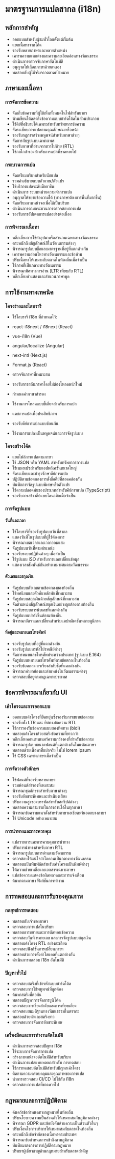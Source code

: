 # มาตรฐานการแปลสากล (i18n) 

## หลักการสำคัญ 

- ออกแบบสำหรับผู้ชมทั่วโลกตั้งแต่เริ่มต้น 
- แยกเนื้อหาจากโค้ด 
- รองรับหลายภาษาและหลายตำแหน่ง 
- เคารพความแตกต่างและความละเอียดอ่อนทางวัฒนธรรม 
- ดำเนินการตรวจจับภาษาอัตโนมัติ 
- อนุญาตให้เลือกภาษาด้วยตนเอง 
- ทดสอบกับผู้ใช้จริงจากตลาดเป้าหมาย 

## ภาษาและเนื้อหา 

### การจัดการข้อความ 

- จัดเก็บข้อความที่ผู้ใช้เห็นทั้งหมดในไฟล์ทรัพยากร 
- ห้ามเขียนโค้ดสตริงข้อความแบบฮาร์ดโค้ดในส่วนประกอบ 
- ใช้คีย์ที่อธิบายได้เฉพาะสำหรับทรัพยากรข้อความ 
- จัดระเบียบการแปลตามคุณลักษณะหรือหน้า 
- รองรับกฎการสร้างพหูพจน์สำหรับภาษาต่างๆ 
- จัดการกับรูปแบบเฉพาะเพศ 
- รองรับภาษาที่อ่านจากขวาไปซ้าย (RTL) 
- ใช้กลไกสำรองสำหรับการแปลที่ขาดหายไป 

### กระบวนการแปล 

- จัดเตรียมบริบทสำหรับนักแปล 
- รวมคำอธิบายแบบตัวแทน/ตัวแปร 
- ใช้บริการแปลระดับมืออาชีพ 
- ดำเนินการ ระบบหน่วยความจำการแปล
- อนุญาตให้ขยายข้อความได้ (บางภาษาต้องการพื้นที่มากขึ้น)
- จัดเตรียมภาพหน้าจอเพื่อใช้เป็นบริบท
- ดำเนินการตามกระบวนการตรวจสอบการแปล
- รองรับการอัปเดตการแปลอย่างต่อเนื่อง

### การพิจารณาเนื้อหา

- หลีกเลี่ยงการใช้คำอุปมาหรือสำนวนเฉพาะทางวัฒนธรรม
- ตระหนักถึงสัญลักษณ์สีในวัฒนธรรมต่างๆ
- พิจารณารูปแบบชื่อและมาตรฐานที่อยู่ที่แตกต่างกัน
- เคารพความอ่อนไหวทางวัฒนธรรมและข้อห้าม
- ปรับเนื้อหาให้เหมาะกับตลาดในท้องถิ่นเมื่อจำเป็น
- ใช้ภาพที่เป็นกลางทางวัฒนธรรม
- พิจารณาทิศทางการอ่าน (LTR เทียบกับ RTL)
- หลีกเลี่ยงคำแสลงและสำนวนภาษาพูด

## การใช้งานทางเทคนิค

### โครงร่างและไลบรารี

- ใช้ไลบรารี i18n ที่กำหนดไว้:

- react-i18next / i18next (React)
- vue-i18n (Vue)

- angular/localize (Angular)

- next-intl (Next.js) 
- Format.js (React) 
- ตรวจจับภาษาที่เหมาะสม 
- รองรับการสลับภาษาโดยไม่ต้องโหลดหน้าใหม่ 
- กำหนดค่าภาษาสำรอง 
- ใช้งานการโหลดแบบขี้เกียจสำหรับการแปล 
- แคชการแปลเพื่อประสิทธิภาพ 
- รองรับคีย์การแปลแบบซ้อนกัน 
- ใช้งานการแปลงเป็นพหูพจน์และการจัดรูปแบบ 

### โครงสร้างโค้ด 

- แยกไฟล์การแปลตามภาษา 
- ใช้ JSON หรือ YAML สำหรับทรัพยากรการแปล 
- ใช้เนมสเปซสำหรับแอปพลิเคชันขนาดใหญ่ 
- จัดระเบียบและบำรุงรักษาคีย์การแปล 
- ปฏิบัติตามข้อตกลงการตั้งชื่อคีย์ที่สอดคล้องกัน 
- บันทึกการจัดรูปแบบพิเศษหรือตัวแปร 
- ใช้ความปลอดภัยของประเภทสำหรับคีย์การแปล (TypeScript) 
- รองรับการสร้างคีย์แบบไดนามิกเมื่อจำเป็น 

### การจัดรูปแบบ 

#### วันที่และเวลา 

- ใช้ไลบรารีที่รองรับรูปแบบวันที่สากล 
- แสดงวันที่ในรูปแบบที่ผู้ใช้ต้องการ 
- พิจารณาเขตเวลาและเวลาออมแสง 
- จัดรูปแบบวันที่ตามตำแหน่ง
- รองรับระบบปฏิทินต่างๆ เมื่อจำเป็น
- ใช้รูปแบบ ISO สำหรับการแลกเปลี่ยนข้อมูล
- แสดงเวลาสัมพันธ์กันอย่างเหมาะสมตามวัฒนธรรม

#### ตัวเลขและสกุลเงิน

- จัดรูปแบบตัวเลขตามข้อตกลงของท้องถิ่น
- ใช้ทศนิยมและตัวคั่นหลักพันที่เหมาะสม
- จัดรูปแบบสกุลเงินด้วยสัญลักษณ์ที่เหมาะสม
- จัดตำแหน่งสัญลักษณ์สกุลเงินอย่างถูกต้องตามท้องถิ่น
- รองรับระบบการนับเลขที่แตกต่างกัน
- จัดรูปแบบเปอร์เซ็นต์ตามท้องถิ่น
- พิจารณาอัตราแลกเปลี่ยนสำหรับแอปพลิเคชันหลายภูมิภาค

#### ที่อยู่และหมายเลขโทรศัพท์

- รองรับรูปแบบที่อยู่ที่แตกต่างกัน
- รองรับรูปแบบรหัสไปรษณีย์ต่างๆ
- จัดการหมายเลขโทรศัพท์ระหว่างประเทศ (รูปแบบ E.164)
- จัดรูปแบบหมายเลขโทรศัพท์ตามข้อตกลงในท้องถิ่น
- รองรับข้อตกลงการเรียงลำดับชื่อที่แตกต่างกัน
- พิจารณาคำยกย่องและตำแหน่งในวัฒนธรรมต่างๆ
- ตรวจสอบที่อยู่ตามกฎเฉพาะประเทศ

## ข้อควรพิจารณาเกี่ยวกับ UI

### เค้าโครงและการออกแบบ

- ออกแบบเค้าโครงที่ยืดหยุ่นซึ่งรองรับการขยายข้อความ
- รองรับทั้ง LTR และ ทิศทางข้อความ RTL
- ใช้การรองรับข้อความแบบสองทิศทาง (bidi)
- ทดสอบเค้าโครงด้วยสตริงข้อความที่ยาวกว่า
- หลีกเลี่ยงคอนเทนเนอร์ความกว้างคงที่สำหรับข้อความ
- พิจารณารูปแบบขนาดฟอนต์ที่แตกต่างกันในแต่ละภาษา
- ทดสอบด้วยเนื้อหาที่แปลจริง ไม่ใช่ lorem ipsum
- ใช้ CSS เฉพาะภาษาเมื่อจำเป็น

### การจัดวางตัวอักษร

- ใช้ฟอนต์ที่รองรับหลายภาษา
- รวมฟอนต์สำรองที่เหมาะสม
- พิจารณาชุดอักขระสำหรับภาษาต่างๆ
- รองรับอักขระพิเศษและสำเนียงเสียง
- ปรับความสูงของบรรทัดสำหรับสคริปต์ต่างๆ
- ทดสอบความสามารถในการอ่านได้ในทุกภาษา
- พิจารณาข้อความแนวตั้งสำหรับภาษาเอเชียตะวันออกบางภาษา
- ใช้ Unicode อย่างเหมาะสม

### การนำทางและการควบคุม

- แปลรายการและการควบคุมการนำทาง
- ปรับการนำทางสำหรับภาษา RTL
- พิจารณารูปแบบการอ่านตามวัฒนธรรม
- ตรวจสอบให้แน่ใจว่าไอคอนเป็นกลางทางวัฒนธรรม
- ทดสอบแป้นพิมพ์ลัดสำหรับเค้าโครงแป้นพิมพ์ต่างๆ
- ให้ความช่วยเหลือและเอกสารเฉพาะภาษา
- แปลข้อความแสดงข้อผิดพลาดและการแจ้งเตือน
- ค้นหาตามภาษา ฟังก์ชันการทำงาน 

## การทดสอบและการรับรองคุณภาพ 

### กลยุทธ์การทดสอบ 

- ทดสอบกับเจ้าของภาษา 
- ตรวจสอบการแปลในบริบท 
- ทดสอบการขยายและการตัดทอนข้อความ 
- ตรวจสอบวันที่ หมายเลข และการจัดรูปแบบสกุลเงิน 
- ทดสอบเค้าโครง RTL อย่างละเอียด 
- ตรวจสอบฟังก์ชันการเปลี่ยนภาษา 
- ทดสอบด้วยการตั้งค่าโลแคลที่แตกต่างกัน 
- ดำเนินการทดสอบ i18n อัตโนมัติ 

### ปัญหาทั่วไป 

- ตรวจสอบสตริงที่เข้ารหัสแบบฮาร์ดโค้ด 
- ตรวจสอบการใช้พหูพจน์ที่ถูกต้อง 
- ค้นหาสตริงที่ต่อกัน 
- ทดสอบปัญหาการจัดการยูนิโค้ด 
- ตรวจสอบการเรียงลำดับและการเทียบเคียง 
- ตรวจสอบสมมติฐานทางวัฒนธรรมในตรรกะ 
- ทดสอบด้วยคำและสตริงยาว 
- ตรวจสอบการจัดการอักขระพิเศษ 

### เครื่องมือและการทำงานอัตโนมัติ 

- ดำเนินการตรวจสอบปัญหา i18n 
- ใช้ระบบการจัดการการแปล 
- สร้างภาพหน้าจออัตโนมัติสำหรับบริบท 
- ดำเนินการแปลแบบหลอกสำหรับ การทดสอบ
- ใช้การทดสอบอัตโนมัติสำหรับปัญหาเค้าโครง
- ติดตามความครอบคลุมและคุณภาพของการแปล
- นำการตรวจสอบ CI/CD ไปใช้กับ i18n
- ตรวจสอบการแปลที่ขาดหายไป

## กฎหมายและการปฏิบัติตาม

- ค้นคว้าข้อกำหนดทางกฎหมายในท้องถิ่น
- ปรับนโยบายความเป็นส่วนตัวให้เหมาะสมกับภูมิภาคต่างๆ
- พิจารณา GDPR และข้อบังคับด้านความเป็นส่วนตัวอื่นๆ
- ปรับเงื่อนไขการบริการให้เหมาะสมกับตลาดในท้องถิ่น
- ตระหนักถึงข้อจำกัดของเนื้อหาตามประเทศ
- พิจารณาข้อกำหนดการเข้าถึงตามภูมิภาค
- บันทึกมาตรการการปฏิบัติตามกฎหมาย
- ปรึกษาผู้เชี่ยวชาญด้านกฎหมายสำหรับตลาดสำคัญ